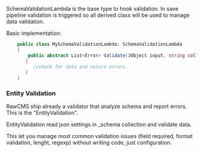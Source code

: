 SchemaValidationLambda is the base type to hook validation. In save pipeline validation is triggered so all derived class will be used to manage data validation.

Basic implementation:
```cs
    public class MySchemaValidationLambda: SchemaValidationLambda
    {
        public abstract List<Error> Validate(JObject input, string collection)
       {
          //check for data and return errors.
       }
    }

```

### Entity Validation
RawCMS ship already a validator that analyze schema and report errors. This is the "EntityValidation".

EntityValidation read json settings in _schema collection and validate data.

This let you manage most common validation issues (field required, format validation, lenght, regexp) without writing code, just configuration.
